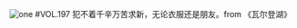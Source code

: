 ![one](http://image.wufazhuce.com/Fm4MVegpqKQqoTyY2LkqQMFUzkQ_)
#VOL.197
犯不着千辛万苦求新，无论衣服还是朋友。from 《瓦尔登湖》